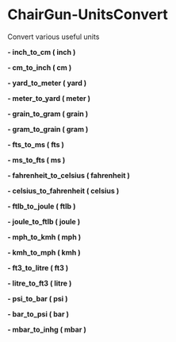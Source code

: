 # ChairGun-UnitsConvert
Convert various useful units

__- inch_to_cm ( inch )__

__- cm_to_inch ( cm )__

__- yard_to_meter ( yard )__

__- meter_to_yard ( meter )__

__- grain_to_gram ( grain )__

__- gram_to_grain ( gram )__

__- fts_to_ms ( fts )__

__- ms_to_fts ( ms )__

__- fahrenheit_to_celsius ( fahrenheit )__

__- celsius_to_fahrenheit ( celsius )__

__- ftlb_to_joule ( ftlb )__

__- joule_to_ftlb ( joule )__

__- mph_to_kmh ( mph )__

__- kmh_to_mph ( kmh )__

__- ft3_to_litre ( ft3 )__

__- litre_to_ft3 ( litre )__

__- psi_to_bar ( psi )__

__- bar_to_psi ( bar )__

__- mbar_to_inhg ( mbar )__